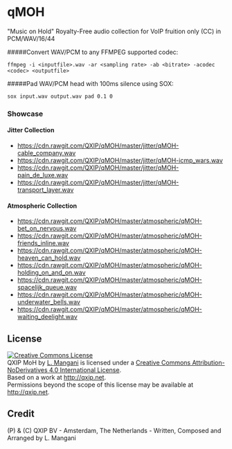 # qMOH
"Music on Hold" Royalty-Free audio collection for VoIP fruition only (CC) in PCM/WAV/16/44




#####Convert WAV/PCM to any FFMPEG supported codec:
```
ffmpeg -i <inputfile>.wav -ar <sampling rate> -ab <bitrate> -acodec <codec> <outputfile>
```

#####Pad WAV/PCM head with 100ms silence using SOX:
```
sox input.wav output.wav pad 0.1 0
```


### Showcase

#### Jitter Collection

  * https://cdn.rawgit.com/QXIP/qMOH/master/jitter/qMOH-cable_company.wav
  * https://cdn.rawgit.com/QXIP/qMOH/master/jitter/qMOH-icmp_wars.wav
  * https://cdn.rawgit.com/QXIP/qMOH/master/jitter/qMOH-pain_de_luxe.wav
  * https://cdn.rawgit.com/QXIP/qMOH/master/jitter/qMOH-transport_layer.wav

#### Atmospheric Collection

  * https://cdn.rawgit.com/QXIP/qMOH/master/atmospheric/qMOH-bet_on_nervous.wav
  * https://cdn.rawgit.com/QXIP/qMOH/master/atmospheric/qMOH-friends_inline.wav
  * https://cdn.rawgit.com/QXIP/qMOH/master/atmospheric/qMOH-heaven_can_hold.wav
  * https://cdn.rawgit.com/QXIP/qMOH/master/atmospheric/qMOH-holding_on_and_on.wav
  * https://cdn.rawgit.com/QXIP/qMOH/master/atmospheric/qMOH-spacelijk_queue.wav
  * https://cdn.rawgit.com/QXIP/qMOH/master/atmospheric/qMOH-underwater_bells.wav
  * https://cdn.rawgit.com/QXIP/qMOH/master/atmospheric/qMOH-waiting_deelight.wav


## License

<a rel="license" href="http://creativecommons.org/licenses/by-nd/4.0/"><img alt="Creative Commons License" style="border-width:0" src="https://i.creativecommons.org/l/by-nd/4.0/88x31.png" /></a><br /><span xmlns:dct="http://purl.org/dc/terms/" href="http://purl.org/dc/dcmitype/Sound" property="dct:title" rel="dct:type">QXIP MoH</span> by <a xmlns:cc="http://creativecommons.org/ns#" href="http://qxip.net" property="cc:attributionName" rel="cc:attributionURL">L. Mangani</a> is licensed under a <a rel="license" href="http://creativecommons.org/licenses/by-nd/4.0/">Creative Commons Attribution-NoDerivatives 4.0 International License</a>.<br />Based on a work at <a xmlns:dct="http://purl.org/dc/terms/" href="http://qxip.net" rel="dct:source">http://qxip.net</a>.<br />Permissions beyond the scope of this license may be available at <a xmlns:cc="http://creativecommons.org/ns#" href="http://qxip.net" rel="cc:morePermissions">http://qxip.net</a>.

## Credit 

(P) & (C) QXIP BV - Amsterdam, The Netherlands - Written, Composed and Arranged by L. Mangani
